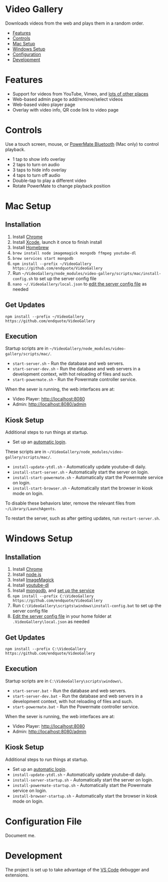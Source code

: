 # Video Gallery

Downloads videos from the web and plays them in a random order.

* [Features](#features)
* [Controls](#features)
* [Mac Setup](#mac)
* [Windows Setup](#windows)
* [Configuration](#config)
* [Development](#development)

<a name="features"></a>
# Features

* Support for videos from YouTube, Vimeo, and [lots of other places](http://rg3.github.io/youtube-dl/supportedsites.html)
* Web-based admin page to add/remove/select videos
* Web-based video player page
* Overlay with video info, QR code link to video page

<a name="controls"></a>
# Controls

Use a touch screen, mouse, or [PowerMate Bluetooth](https://griffintechnology.com/us/powermate-bluetooth) (Mac only) to control playback.

* 1 tap to show info overlay
* 2 taps to turn on audio
* 3 taps to hide info overlay
* 4 taps to turn off audio
* Double-tap to play a different video
* Rotate PowerMate to change playback position

<a name="mac"></a>
# Mac Setup

## Installation

1. Install [Chrome](https://www.google.com/chrome/)
1. Install [Xcode](https://itunes.apple.com/us/app/xcode/id497799835?mt=12), launch it once to finish install
1. Install [Homebrew](https://brew.sh)
1. `brew install node imagemagick mongodb ffmpeg youtube-dl`
1. `brew services start mongodb`
1. `npm install --prefix ~/VideoGallery https://github.com/endquote/VideoGallery`
1. Run `~/VideoGallery/node_modules/video-gallery/scripts/mac/install-config.sh` to set up the server config file
1. `nano ~/.VideoGallery/local.json` to [edit the server config file](#config) as needed

## Get Updates

`npm install --prefix ~/VideoGallery https://github.com/endquote/VideoGallery`

## Execution

Startup scripts are in `~/VideoGallery/node_modules/video-gallery/scripts/mac/`.

* `start-server.sh` - Run the database and web servers.
* `start-server-dev.sh` - Run the database and web servers in a development context, with hot reloading of files and such.
* `start-powermate.sh` - Run the Powermate controller service.

When the sever is running, the web interfaces are at:

* Video Player: [http://localhost:8080](http://localhost:8080)
* Admin: [http://localhost:8080/admin](http://localhost:8080/admin)

## Kiosk Setup

Additional steps to run things at startup.

* Set up an [automatic login](https://support.apple.com/en-us/HT201476).

These scripts are in `~/VideoGallery/node_modules/video-gallery/scripts/mac/`.

* `install-update-ytdl.sh` - Automatically update youtube-dl daily.
* `install-start-server.sh` - Automatically start the server on login.
* `install-start-powermate.sh` - Automatically start the Powermate service on login.
* `install-start-browser.sh` - Automatically start the browser in kiosk mode on login.

To disable these behaviors later, remove the relevant files from `~/Library/LaunchAgents`.

To restart the server, such as after getting updates, run `restart-server.sh`.

<a name="windows"></a>
# Windows Setup

## Installation

1. Install [Chrome](https://www.google.com/chrome/)
1. Install [node.js](https://nodejs.org)
1. Install [ImageMagick](http://www.imagemagick.org/script/download.php#windows)
1. Install [youtube-dl](http://rg3.github.io/youtube-dl/)
1. Install [mongodb](https://www.mongodb.com), and [set up the service](https://docs.mongodb.com/manual/tutorial/install-mongodb-on-windows/#configure-a-windows-service-for-mongodb-community-edition)
1. `npm install --prefix C:\VideoGallery https://github.com/endquote/VideoGallery`
1. Run `C:\VideoGallery\scripts\windows\install-config.bat` to set up the server config file
1. [Edit the server config file](#config) in your home folder at `.VideoGallery\local.json` as needed

## Get Updates

`npm install --prefix C:\VideoGallery https://github.com/endquote/VideoGallery`

## Execution

Startup scripts are in `C:\VideoGallery\scripts\windows\`.

* `start-server.bat` - Run the database and web servers.
* `start-server-dev.bat` - Run the database and web servers in a development context, with hot reloading of files and such.
* `start-powermate.bat` - Run the Powermate controller service.

When the sever is running, the web interfaces are at:

* Video Player: [http://localhost:8080](http://localhost:8080)
* Admin: [http://localhost:8080/admin](http://localhost:8080/admin)

## Kiosk Setup

Additional steps to run things at startup.

* Set up an [automatic login](https://support.apple.com/en-us/HT201476).
* `install-update-ytdl.sh` - Automatically update youtube-dl daily.
* `install-server-startup.sh` - Automatically start the server on login.
* `install-powermate-startup.sh` - Automatically start the Powermate service on login.
* `install-browser-startup.sh` - Automatically start the browser in kiosk mode on login.

<a name="config"></a>
# Configuration File

Document me.

<a name="development"></a>
# Development

The project is set up to take advantage of the [VS Code](https://code.visualstudio.com) debugger and extensions.
